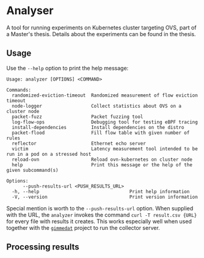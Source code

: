 # Analyser

A tool for running experiments on Kubernetes cluster targeting OVS, part of a Master's thesis. Details about the experiments can be found in the thesis.

## Usage

Use the `--help` option to print the help message:

```
Usage: analyzer [OPTIONS] <COMMAND>

Commands:
  randomized-eviction-timeout  Randomized measurement of flow eviction timeout
  node-logger                  Collect statistics about OVS on a cluster node
  packet-fuzz                  Packet fuzzing tool
  log-flow-ops                 Debugging tool for testing eBPF tracing
  install-dependencies         Install dependencies on the distro
  packet-flood                 Fill flow table with given number of rules
  reflector                    Ethernet echo server
  victim                       Latency measurement tool intended to be run in a pod on a stressed host
  reload-ovn                   Reload ovn-kubernetes on cluster node
  help                         Print this message or the help of the given subcommand(s)

Options:
      --push-results-url <PUSH_RESULTS_URL>  
  -h, --help                                 Print help information
  -V, --version                              Print version information
```

Special mention is worth to the `--push-results-url` option. When supplied with the URL, the `analyzer` invokes the command `curl -T result.csv {URL}` for every file with results it creates. This works especially well when used together with the [`gimmedat`](https://github.com/vakabus/gimmedat) project to run the collector server.

## Processing results

